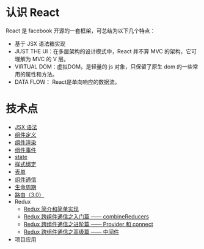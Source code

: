 # 认识 React
React 是 facebook 开源的一套框架，可总结为以下几个特点：
- 基于 JSX 语法糖实现
- JUST THE UI：在多层架构的设计模式中，React 并不算 MVC 的架构，它可理解为 MVC 的 V 层。
- VIRTUAL DOM：虚拟DOM，是轻量的 js 对象，只保留了原生 dom 的一些常用的属性和方法。
- DATA FLOW： React是单向响应的数据流。

# 技术点
- [JSX 语法](https://github.com/dk-lan/react/tree/master/jsx)
- [组件定义](https://github.com/dk-lan/react/tree/master/component/src/define)
- [组件渲染](https://github.com/dk-lan/react/tree/master/component/src/render)
- [组件事件](https://github.com/dk-lan/react/tree/master/component/src/event)
- [state](https://github.com/dk-lan/react/tree/master/component/src/state)
- [样式绑定](https://github.com/dk-lan/react/tree/master/component/src/style)
- [表单](https://github.com/dk-lan/react/tree/master/component/src/form)
- [组件通信](https://github.com/dk-lan/react/tree/master/component/src/communication)
- [生命周期](https://github.com/dk-lan/react/tree/master/component/src/lifecycle)
- [路由（3.0）](https://github.com/dk-lan/react/tree/master/router)
- Redux
    - [Redux 简介和简单实现](https://github.com/dk-lan/react/tree/master/redux)
    - [Redux 跨组件通信之入门篇 —— combineReducers](https://github.com/dk-lan/react/tree/master/combineReducers)
    - [Redux 跨组件通信之进阶篇 —— Provider 和 connect](https://github.com/dk-lan/react/tree/master/connectProvider)
    - [Redux 跨组件通信之高级篇 —— 中间件](https://github.com/dk-lan/react/tree/master/redux/middelware)
- 项目应用